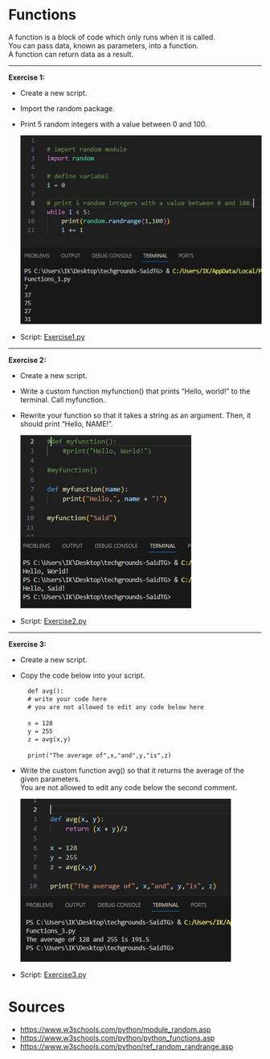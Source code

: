 # Functions

A function is a block of code which only runs when it is called.  
You can pass data, known as parameters, into a function.  
A function can return data as a result.

---

__Exercise 1:__

* Create a new script.
* Import the random package.
* Print 5 random integers with a value between 0 and 100.

    ![Alt text](../00_includes/09_6_Functions_1.JPG)

* Script: [Exercise1.py](Python.py/09_6_Functions_1.py)

---

__Exercise 2:__

* Create a new script.
* Write a custom function myfunction() that prints “Hello, world!” to the terminal. Call myfunction.
* Rewrite your function so that it takes a string as an argument. Then, it should print “Hello, NAME!”.

    ![Alt text](../00_includes/09_6_Functions_2.JPG)

* Script: [Exercise2.py](Python.py/09_6_Functions_2.py)

---

__Exercise 3:__

* Create a new script.
* Copy the code below into your script.

        def avg():
        # write your code here
        # you are not allowed to edit any code below here

        x = 128
        y = 255
        z = avg(x,y)

        print("The average of",x,"and",y,"is",z)

* Write the custom function avg() so that it returns the average of the given parameters.  
You are not allowed to edit any code below the second comment.

    ![Alt text](../00_includes/09_6_Functions_3.JPG)

* Script: [Exercise3.py](Python.py/09_7_Functions_3.py)

# Sources

* https://www.w3schools.com/python/module_random.asp
* https://www.w3schools.com/python/python_functions.asp
* https://www.w3schools.com/python/ref_random_randrange.asp
